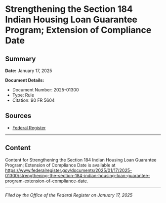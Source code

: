 # Strengthening the Section 184 Indian Housing Loan Guarantee Program; Extension of Compliance Date

## Summary

**Date:** January 17, 2025

**Document Details:**
- Document Number: 2025-01300
- Type: Rule
- Citation: 90 FR 5604

## Sources
- [Federal Register](https://www.federalregister.gov/documents/2025/01/17/2025-01300/strengthening-the-section-184-indian-housing-loan-guarantee-program-extension-of-compliance-date)

---

## Content

Content for Strengthening the Section 184 Indian Housing Loan Guarantee Program; Extension of Compliance Date is available at https://www.federalregister.gov/documents/2025/01/17/2025-01300/strengthening-the-section-184-indian-housing-loan-guarantee-program-extension-of-compliance-date.

---

*Filed by the Office of the Federal Register on January 17, 2025*
